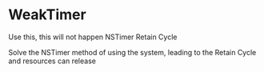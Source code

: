 # WeakTimer
Use this, this will not happen NSTimer Retain Cycle

Solve the NSTimer method of using the system, leading to the Retain Cycle and resources can release
